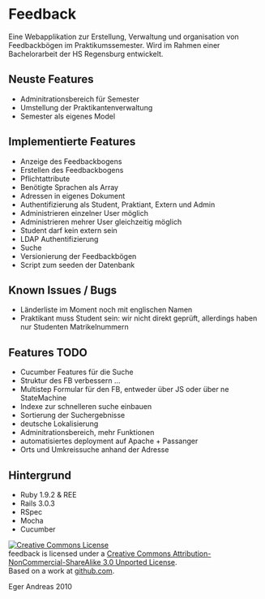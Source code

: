 Feedback
========

Eine Webapplikation zur Erstellung, Verwaltung und organisation von Feedbackbögen im Praktikumssemester.
Wird im Rahmen einer Bachelorarbeit der HS Regensburg entwickelt.

Neuste Features
---------------

- Adminitrationsbereich für Semester
- Umstellung der Praktikantenverwaltung
- Semester als eigenes Model


Implementierte Features
-----------------------

- Anzeige des Feedbackbogens
- Erstellen des Feedbackbogens
- Pflichtattribute
- Benötigte Sprachen als Array
- Adressen in eigenes Dokument
- Authentifizierung als Student, Praktiant, Extern und Admin
- Administrieren einzelner User möglich
- Administrieren mehrer User gleichzeitig möglich
- Student darf kein extern sein
- LDAP Authentifizierung
- Suche
- Versionierung der Feedbackbögen
- Script zum seeden der Datenbank

Known Issues / Bugs
-------------------

- Länderliste im Moment noch mit englischen Namen
- Praktikant muss Student sein: wir nicht direkt geprüft, allerdings haben nur Studenten Matrikelnummern


Features TODO
-------------

- Cucumber Features für die Suche
- Struktur des FB verbessern ...
- Multistep Formular für den FB, entweder über JS oder über ne StateMachine
- Indexe zur schnelleren suche einbauen
- Sortierung der Suchergebnisse
- deutsche Lokalisierung
- Adminitrationsbereich, mehr Funktionen
- automatisiertes deployment auf Apache + Passanger
- Orts und Umkreissuche anhand der Adresse

Hintergrund
-----------

- Ruby 1.9.2 & REE
- Rails 3.0.3
- RSpec
- Mocha
- Cucumber

<a rel="license" href="http://creativecommons.org/licenses/by-nc-sa/3.0/"><img alt="Creative Commons License" style="border-width:0" src="http://i.creativecommons.org/l/by-nc-sa/3.0/88x31.png" /></a><br /><span xmlns:dct="http://purl.org/dc/terms/" property="dct:title">feedback</span> is licensed under a <a rel="license" href="http://creativecommons.org/licenses/by-nc-sa/3.0/">Creative Commons Attribution-NonCommercial-ShareAlike 3.0 Unported License</a>.<br />Based on a work at <a xmlns:dct="http://purl.org/dc/terms/" href="https://github.com/sch1zo/feedback" rel="dct:source">github.com</a>.

Eger Andreas 2010

